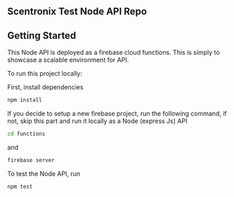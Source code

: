 ## Scentronix Test Node API Repo

## Getting Started

This Node API is deployed as a firebase cloud functions. This is simply to showcase a scalable environment for API.

To run this project locally:

First, install dependencies

```bash
npm install
```

If you decide to setup a new firebase project, run the following command, if not, skip this part and run it locally as a Node (express Js) API

```bash
cd functions
```

and

```bash
firebase server
```

To test the Node API, run

```bash
npm test
```

